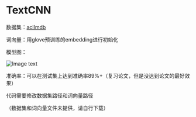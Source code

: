 # TextCNN
数据集：[aclImdb](http://ai.stanford.edu/~amaas/data/sentiment/)

词向量：用glove预训练的embedding进行初始化

模型图：

![Image text](https://github.com/renhongjie/NLP_process/blob/main/ESIM/ESIM.png)

准确率：可以在测试集上达到准确率89%+（复习论文，但是没达到论文的最好效果）

代码需要修改数据集路径和词向量路径

（数据集和词向量文件未提供，请自行下载）

